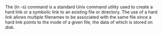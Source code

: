 The (ln -s) command is a standard Unix command utility used to create a hard link or a symbolic link to an existing file or directory. The use of a hard link allows multiple filenames to be associated with the same file since a hard link points to the inode of a given file, the data of which is stored on disk.
